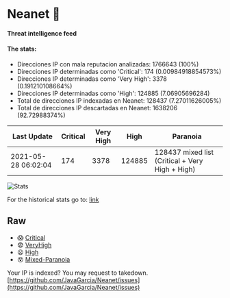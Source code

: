 # Neanet :hocho:
#### Threat intelligence feed
#### The stats:

- Direcciones IP con mala reputacion analizadas: 1766643 (100%)
- Direcciones IP determinadas como 'Critical':  174 (0.00984918854573%)
- Direcciones IP determinadas como 'Very High':  3378 (0.191210108664%)
- Direcciones IP determinadas como 'High':  124885 (7.06905696284)
- Total de direcciones IP indexadas en Neanet:  128437 (7.27011626005%)
- Total de direcciones IP descartadas en Neanet:  1638206 (92.72988374%)

| Last Update | Critical | Very High | High | Paranoia |
| --- | --- | --- | --- | --- |
| 2021-05-28 06:02:04 | 174 | 3378 | 124885 | 128437 mixed list (Critical + Very High + High)|

![Stats](https://docs.google.com/spreadsheets/d/e/2PACX-1vSnaNMIXVabIpDJjufMlzH7poXnshF3mgd8Is1g9ytUEzVsP5my4Trn8f-xkoLLQ38xpL3HtmUexLo6/pubchart?oid=501124687&format=image)

For the historical stats go to: [link](/stats.csv)
## Raw
- :scream: [Critical](https://raw.githubusercontent.com/JavaGarcia/Neanet/master/blacklists/neanet_critical.txt)
- :fearful: [VeryHigh](https://raw.githubusercontent.com/JavaGarcia/Neanet/master/blacklists/neanet_veryHigh.txtt)
- :frowning: [High](https://raw.githubusercontent.com/JavaGarcia/Neanet/master/blacklists/neanet_high.txt)
- :dizzy_face: [Mixed-Paranoia](https://raw.githubusercontent.com/JavaGarcia/Neanet/master/blacklists/neanet_all.txt)


Your IP is indexed? You may request to takedown. [https://github.com/JavaGarcia/Neanet/issues](https://github.com/JavaGarcia/Neanet/issues)































































































































































































































































































































































































































































































































































































































































































































































































































































































































































































































































































































































































































































































































































































































































































































































































































































































































































































































































































































































































































































































































































































































































































































































































































































































































































































































































































































































































































































































































































































































































































































































































































































































































































































































































































































































































































































































































































































































































































































































































































































































































































































































































































































































































































































































































































































































































































































































































































































































































































































































































































































































































































































































































































































































































































































































































































































































































































































































































































































































































































































































































































































































































































































































































































































































































































































































































































































































































































































